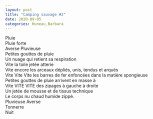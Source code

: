 ```yaml
---
layout: post
title: "Camping sauvage #2"
date: 2020-09-05
categories: Huneau_Barbara
---
```


Pluie  
Pluie forte  
Averse Pluvieuse  
Petites gouttes de pluie  
Un nuage qui retient sa respiration  
Vite la toile jetée atterie  
Vite encore les arceaux dépliés, unis, tendus et arqués  
Vite Vite Vite les barres de fer enfoncées dans la matière spongieuse  
Petites gouttes de pluie arrivent en masse à  
Vite VITE VITE des zipages à gauche à droite  
Un jetée de mousse et de tissus technique  
Le corps nu chaud humide zippé.  
Pluvieuse Averse  
Tonnerre  
Nuit 